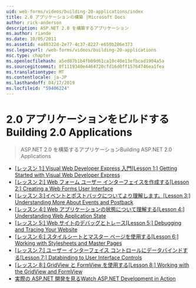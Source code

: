 ```yaml
---
uid: web-forms/videos/building-20-applications/index
title: 2.0 アプリケーションの構築 |Microsoft Docs
author: rick-anderson
description: ASP.NET 2.0 を構築するアプリケーション
ms.author: riande
ms.date: 10/05/2011
ms.assetid: ea40322d-2e77-4c37-8227-e650b286e373
msc.legacyurl: /web-forms/videos/building-20-applications
msc.type: chapter
ms.openlocfilehash: a5ed87b1b4fb09d61ca10c40e13efbcad1904a5a
ms.sourcegitcommit: 0f1119340e4464720cfd16d0ff15764746ea1fea
ms.translationtype: MT
ms.contentlocale: ja-JP
ms.lasthandoff: 04/17/2019
ms.locfileid: "59406224"
---
```

# <a name="building-20-applications"></a><span data-ttu-id="52b3b-103">2.0 アプリケーションをビルドする</span><span class="sxs-lookup"><span data-stu-id="52b3b-103">Building 2.0 Applications</span></span>

> <span data-ttu-id="52b3b-104">ASP.NET 2.0 を構築するアプリケーション</span><span class="sxs-lookup"><span data-stu-id="52b3b-104">Building ASP.NET 2.0 Applications</span></span>


- <span data-ttu-id="52b3b-105">[[レッスン 1:] Visual Web Developer Express 入門](lesson-1-getting-started-with-visual-web-developer-express.md)</span><span class="sxs-lookup"><span data-stu-id="52b3b-105">[[Lesson 1:] Getting Started with Visual Web Developer Express](lesson-1-getting-started-with-visual-web-developer-express.md)</span></span>
- <span data-ttu-id="52b3b-106">[[レッスン 2:] Web フォーム ユーザー インターフェイスを作成する](lesson-2-creating-a-web-forms-user-interface.md)</span><span class="sxs-lookup"><span data-stu-id="52b3b-106">[[Lesson 2:] Creating a Web Forms User Interface](lesson-2-creating-a-web-forms-user-interface.md)</span></span>
- <span data-ttu-id="52b3b-107">[[レッスン 3:]イベントとポストバックについてより理解します。](lesson-3-understanding-more-about-events-and-postback.md)</span><span class="sxs-lookup"><span data-stu-id="52b3b-107">[[Lesson 3:] Understanding More About Events and Postback](lesson-3-understanding-more-about-events-and-postback.md)</span></span>
- <span data-ttu-id="52b3b-108">[[レッスン 4:] Web アプリケーションの状態について理解する](lesson-4-understanding-web-application-state.md)</span><span class="sxs-lookup"><span data-stu-id="52b3b-108">[[Lesson 4:] Understanding Web Application State](lesson-4-understanding-web-application-state.md)</span></span>
- <span data-ttu-id="52b3b-109">[[レッスン 5:] Web サイトのデバッグとトレース](lesson-5-debugging-and-tracing-your-website.md)</span><span class="sxs-lookup"><span data-stu-id="52b3b-109">[[Lesson 5:] Debugging and Tracing Your Website](lesson-5-debugging-and-tracing-your-website.md)</span></span>
- <span data-ttu-id="52b3b-110">[[レッスン 6:] スタイルシートとマスター ページを使用する](lesson-6-working-with-stylesheets-and-master-pages.md)</span><span class="sxs-lookup"><span data-stu-id="52b3b-110">[[Lesson 6:] Working with Stylesheets and Master Pages](lesson-6-working-with-stylesheets-and-master-pages.md)</span></span>
- <span data-ttu-id="52b3b-111">[[レッスン 7:] ユーザー インターフェイス コントロールにデータバインドする](lesson-7-databinding-to-user-interface-controls.md)</span><span class="sxs-lookup"><span data-stu-id="52b3b-111">[[Lesson 7:] Databinding to User Interface Controls](lesson-7-databinding-to-user-interface-controls.md)</span></span>
- <span data-ttu-id="52b3b-112">[[レッスン 8:] GridView と FormView を使用する](lesson-8-working-with-the-gridview-and-formview.md)</span><span class="sxs-lookup"><span data-stu-id="52b3b-112">[[Lesson 8:] Working with the GridView and FormView](lesson-8-working-with-the-gridview-and-formview.md)</span></span>
- [<span data-ttu-id="52b3b-113">実際の ASP.NET 開発を見る</span><span class="sxs-lookup"><span data-stu-id="52b3b-113">Watch ASP.NET Development in Action</span></span>](watch-aspnet-development-in-action.md)
